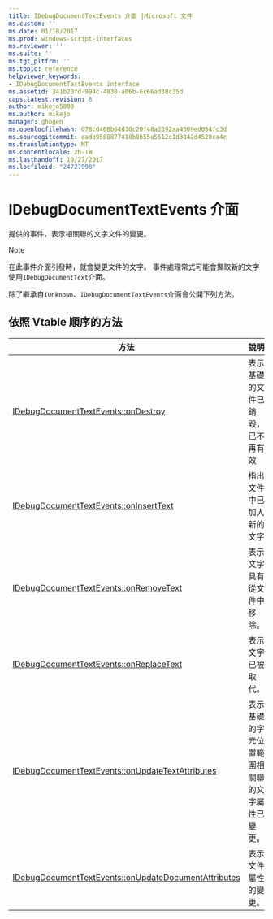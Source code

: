 ```yaml
---
title: IDebugDocumentTextEvents 介面 |Microsoft 文件
ms.custom: ''
ms.date: 01/18/2017
ms.prod: windows-script-interfaces
ms.reviewer: ''
ms.suite: ''
ms.tgt_pltfrm: ''
ms.topic: reference
helpviewer_keywords:
- IDebugDocumentTextEvents interface
ms.assetid: 341b20fd-994c-4030-a06b-6c66ad38c35d
caps.latest.revision: 8
author: mikejo5000
ms.author: mikejo
manager: ghogen
ms.openlocfilehash: 078cd468b64d30c20f48a3392aa4509ed054fc3d
ms.sourcegitcommit: aadb9588877418b8b55a5612c1d3842d4520ca4c
ms.translationtype: MT
ms.contentlocale: zh-TW
ms.lasthandoff: 10/27/2017
ms.locfileid: "24727998"
---
```

# <a name="idebugdocumenttextevents-interface"></a>IDebugDocumentTextEvents 介面
提供的事件，表示相關聯的文字文件的變更。  
  
> [!NOTE]
>  在此事件介面引發時，就會變更文件的文字。 事件處理常式可能會擷取新的文字使用`IDebugDocumentText`介面。  
  
 除了繼承自`IUnknown`、`IDebugDocumentTextEvents`介面會公開下列方法。  
  
## <a name="methods-in-vtable-order"></a>依照 Vtable 順序的方法  
  
|方法|說明|  
|------------|-----------------|  
|[IDebugDocumentTextEvents::onDestroy](../../winscript/reference/idebugdocumenttextevents-ondestroy.md)|表示基礎的文件已銷毀，已不再有效|  
|[IDebugDocumentTextEvents::onInsertText](../../winscript/reference/idebugdocumenttextevents-oninserttext.md)|指出文件中已加入新的文字|  
|[IDebugDocumentTextEvents::onRemoveText](../../winscript/reference/idebugdocumenttextevents-onremovetext.md)|表示文字具有從文件中移除。|  
|[IDebugDocumentTextEvents::onReplaceText](../../winscript/reference/idebugdocumenttextevents-onreplacetext.md)|表示文字已被取代。|  
|[IDebugDocumentTextEvents::onUpdateTextAttributes](../../winscript/reference/idebugdocumenttextevents-onupdatetextattributes.md)|表示基礎的字元位置範圍相關聯的文字屬性已變更。|  
|[IDebugDocumentTextEvents::onUpdateDocumentAttributes](../../winscript/reference/idebugdocumenttextevents-onupdatedocumentattributes.md)|表示文件屬性的變更。|